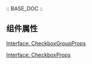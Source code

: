 :: BASE_DOC ::

## 组件属性

[Interface: CheckboxGroupProps](./CheckboxGroup.tsx)

[Interface: CheckboxProps](./Checkbox.tsx)
